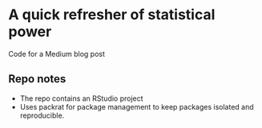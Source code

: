 # A quick refresher of statistical power

Code for a Medium blog post

## Repo notes

- The repo contains an RStudio project
- Uses packrat for package management to keep packages isolated and reproducible.
